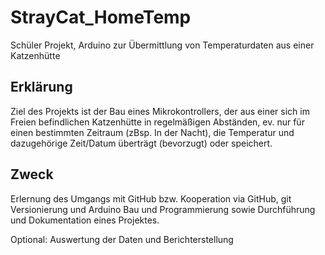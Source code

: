 # StrayCat_HomeTemp
Schüler Projekt, Arduino zur Übermittlung von Temperaturdaten aus einer Katzenhütte

## Erklärung

Ziel des Projekts ist der Bau eines Mikrokontrollers, der aus einer sich im Freien befindlichen Katzenhütte 
in regelmäßigen Abständen, ev. nur für einen bestimmten Zeitraum (zBsp. In der Nacht), die Temperatur und dazugehörige 
Zeit/Datum überträgt (bevorzugt) oder speichert.  

## Zweck

Erlernung des Umgangs mit GitHub bzw. Kooperation via GitHub, git Versionierung und Arduino Bau und Programmierung 
sowie Durchführung und Dokumentation eines Projektes.

Optional: Auswertung der Daten und Berichterstellung

